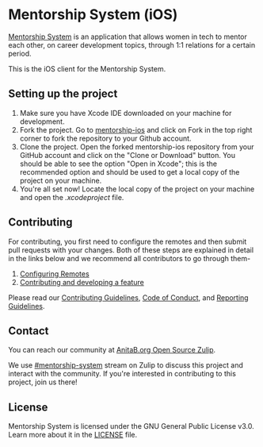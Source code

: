 # Mentorship System (iOS)

[Mentorship System](https://github.com/anitab-org/mentorship-backend) is an application that allows women in tech to mentor each other, on career development topics, through 1:1 relations for a certain period.

This is the iOS client for the Mentorship System.

## Setting up the project

1. Make sure you have Xcode IDE downloaded on your machine for development.<br />
2. Fork the project. Go to [mentorship-ios](https://github.com/anitab-org/mentorship-ios) and click on Fork in the top right corner to fork the repository to your Github account.<br />
3. Clone the project. Open the forked mentorship-ios repository from your GitHub account and click on the "Clone or Download" button. You should be able to see the option "Open in Xcode"; this is the recommended option and should be used to get a local copy of the project on your machine.<br />
4. You're all set now! Locate the local copy of the project on your machine and open the *.xcodeproject* file.<br />

## Contributing 

For contributing, you first need to configure the remotes and then submit pull requests with your changes. Both of these steps are explained in detail in the links below and we recommend all contributors to go through them-<br />

1. [Configuring Remotes](https://github.com/anitab-org/mentorship-ios/blob/yugantarjain-readme/Docs/Configuring%20Remotes.md)<br />
2. [Contributing and developing a feature](https://github.com/anitab-org/mentorship-ios/blob/yugantarjain-readme/Docs/Contributing%20and%20Developing.md)<br />

Please read our [Contributing Guidelines](https://github.com/anitab-org/mentorship-ios/blob/yugantarjain-readme/.github/contributing_guidelines.md), [Code of Conduct](https://github.com/anitab-org/mentorship-ios/blob/develop/.github/code_of_conduct.md), and [Reporting Guidelines](https://github.com/anitab-org/mentorship-ios/blob/develop/.github/reporting_guidelines.md).


## Contact

You can reach our community at [AnitaB.org Open Source Zulip](https://anitab-org.zulipchat.com/).

We use [#mentorship-system](https://anitab-org.zulipchat.com/#narrow/stream/222534-mentorship-system) stream on Zulip to discuss this project and interact with the community. If you're interested in contributing to this project, join us there!

## License

Mentorship System is licensed under the GNU General Public License v3.0. Learn more about it in the [LICENSE](LICENSE) file.
